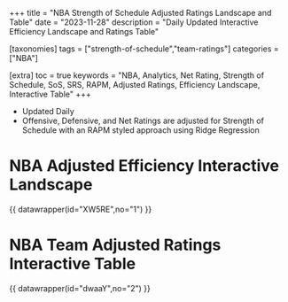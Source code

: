 +++
title = "NBA Strength of Schedule Adjusted Ratings Landscape and Table"
date = "2023-11-28"
description = "Daily Updated Interactive Efficiency Landscape and Ratings Table"

[taxonomies]
tags = ["strength-of-schedule","team-ratings"]
categories = ["NBA"]

[extra]
toc = true
keywords = "NBA, Analytics, Net Rating, Strength of Schedule, SoS, SRS, RAPM, Adjusted Ratings, Efficiency Landscape, Interactive Table"
+++

- Updated Daily
- Offensive, Defensive, and Net Ratings are adjusted for Strength of Schedule with an RAPM styled approach using Ridge Regression

# NBA Adjusted Efficiency Interactive Landscape
{{ datawrapper(id="XW5RE",no="1") }}

# NBA Team Adjusted Ratings Interactive Table    

{{ datawrapper(id="dwaaY",no="2") }}